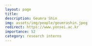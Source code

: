 ```yaml
---
layout: page
title: 
description: Geumra Shin
img: assets/img/people/geumrashin.jpeg
redirect: https://www.yonsei.ac.kr
importance: 52
category: research interns
---
```


